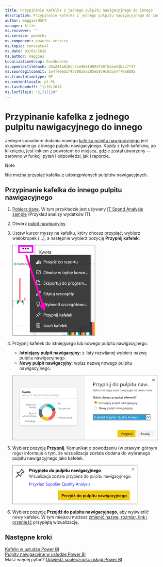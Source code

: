 ```yaml
---
title: Przypinanie kafelka z jednego pulpitu nawigacyjnego do innego
description: Przypinanie kafelka z jednego pulpitu nawigacyjnego do innego
author: maggiesMSFT
manager: kfile
ms.reviewer: ''
ms.service: powerbi
ms.component: powerbi-service
ms.topic: conceptual
ms.date: 03/01/2018
ms.author: maggies
LocalizationGroup: Dashboards
ms.openlocfilehash: d8a241a810cc41e908fd99df08f8eae53bac7f47
ms.sourcegitcommit: 1e4fee6d1f4b7803ea285eb879c8d5a4f7ea8b85
ms.translationtype: HT
ms.contentlocale: pl-PL
ms.lasthandoff: 11/16/2018
ms.locfileid: "51717130"
---
```

# <a name="pin-a-tile-from-one-dashboard-to-another-dashboard"></a>Przypinanie kafelka z jednego pulpitu nawigacyjnego do innego
Jednym sposobem dodania nowego [kafelka pulpitu nawigacyjnego](consumer/end-user-tiles.md) jest skopiowanie go z innego pulpitu nawigacyjnego. Każdy z tych kafelków, po kliknięciu, jest linkiem z powrotem do miejsca, gdzie został utworzony — zarówno w funkcji pytań i odpowiedzi, jak i raporcie. 

> [!NOTE]
> Nie można przypiąć kafelka z udostępnionych pulpitów nawigacyjnych.

## <a name="pin-a-tile-to-another-dashboard"></a>Przypinanie kafelka do innego pulpitu nawigacyjnego
1. [Pobierz dane](service-get-data.md). W tym przykładzie jest używany [IT Spend Analysis sample](sample-it-spend.md) (Przykład analizy wydatków IT).
2. Otwórz [pulpit nawigacyjny](consumer/end-user-dashboards.md).
3. Ustaw kursor myszy na kafelku, który chcesz przypiąć, wybierz wielokropek (...), a następnie wybierz pozycję **Przypnij kafelek**.  
   
   ![menu wielokropka](media/service-pin-tile-to-another-dashboard/power-bi-pin-another-dash.png)
4. Przypnij kafelek do istniejącego lub nowego pulpitu nawigacyjnego. 
   
   * **Istniejący pulpit nawigacyjny**: z listy rozwijanej wybierz nazwę pulpitu nawigacyjnego.
   * **Nowy pulpit nawigacyjny**: wpisz nazwę nowego pulpitu nawigacyjnego.
   
   ![okno dialogowe opcji Przypnij do pulpitu nawigacyjnego](media/service-pin-tile-to-another-dashboard/pbi_pintoanotherdash.png)
5. Wybierz pozycję **Przypnij**.
   Komunikat o powodzeniu (w prawym górnym rogu) informuje o tym, że wizualizacja została dodana do wybranego pulpitu nawigacyjnego jako kafelek.
   
   ![okno Przypięto do pulpitu nawigacyjnego](media/service-pin-tile-to-another-dashboard/power-bi-pin-success.png)
6. Wybierz pozycję **Przejdź do pulpitu nawigacyjnego**, aby wyświetlić nowy kafelek. W tym miejscu możesz [zmienić nazwę, rozmiar, link i przenieść](service-dashboard-edit-tile.md) przypiętą wizualizację.

## <a name="next-steps"></a>Następne kroki
[Kafelki w usłudze Power BI](consumer/end-user-tiles.md)  
[Pulpity nawigacyjne w usłudze Power BI](consumer/end-user-dashboards.md)  
Masz więcej pytań? [Odwiedź społeczność usługi Power BI](http://community.powerbi.com/)

